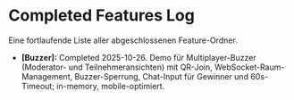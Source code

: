 # Completed Features Log

Eine fortlaufende Liste aller abgeschlossenen Feature-Ordner.

- **[Buzzer]:** Completed 2025-10-26. Demo für Multiplayer-Buzzer (Moderator- und Teilnehmeransichten) mit QR-Join, WebSocket-Raum-Management, Buzzer-Sperrung, Chat-Input für Gewinner und 60s-Timeout; in-memory, mobile-optimiert.
